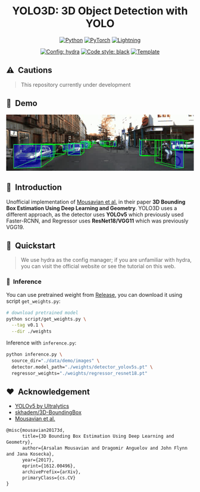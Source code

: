 <div align="center">

# YOLO3D: 3D Object Detection with YOLO

<a href="https://www.python.org/"><img alt="Python" src="https://img.shields.io/badge/-Python 3.8+-blue?style=flat&logo=python&logoColor=white"></a>
<a href="https://pytorch.org/get-started/locally/"><img alt="PyTorch" src="https://img.shields.io/badge/-PyTorch 1.8+-ee4c2c?style=flat&logo=pytorch&logoColor=white"></a>
<a href="https://pytorchlightning.ai/"><img alt="Lightning" src="https://img.shields.io/badge/-Lightning 1.5+-792ee5?style=flat&logo=pytorchlightning&logoColor=white"></a>

<a href="https://hydra.cc/"><img alt="Config: hydra" src="https://img.shields.io/badge/config-hydra 1.1-89b8cd?style=flat&labelColor=gray"></a>
<a href="https://black.readthedocs.io/en/stable/"><img alt="Code style: black" src="https://img.shields.io/badge/code%20style-black-black.svg?style=flat&labelColor=gray"></a>
<a href="https://github.com/ashleve/lightning-hydra-template"><img alt="Template" src="https://img.shields.io/badge/-Lightning--Hydra--Template-017F2F?style=flat&logo=github&labelColor=gray"></a><br>

</div>

## ⚠️&nbsp;&nbsp;Cautions
> This repository currently under development

## 📼&nbsp;&nbsp;Demo
<div align="center">

![demo](./docs/assets/demo.gif)

</div>

## 📌&nbsp;&nbsp;Introduction

Unofficial implementation of [Mousavian et al.](https://arxiv.org/abs/1612.00496) in their paper **3D Bounding Box Estimation Using Deep Learning and Geometry**. YOLO3D uses a different approach, as the detector uses **YOLOv5** which previously used Faster-RCNN, and Regressor uses **ResNet18/VGG11** which was previously VGG19.

## 🚀&nbsp;&nbsp;Quickstart
> We use hydra as the config manager; if you are unfamiliar with hydra, you can visit the official website or see the tutorial on this web.

### 🍿&nbsp;&nbsp;Inference
You can use pretrained weight from [Release](https://github.com/ruhyadi/yolo3d-lightning/releases), you can download it using script `get_weights.py`:
```bash
# download pretrained model
python script/get_weights.py \
  --tag v0.1 \
  --dir ./weights
```
Inference with `inference.py`:
```bash
python inference.py \
  source_dir="./data/demo/images" \
  detector.model_path="./weights/detector_yolov5s.pt" \
  regressor_weights="./weights/regressor_resnet18.pt"
```

## ❤️&nbsp;&nbsp;Acknowledgement

- [YOLOv5 by Ultralytics](https://github.com/ultralytics/yolov5)
- [skhadem/3D-BoundingBox](https://github.com/skhadem/3D-BoundingBox)
- [Mousavian et al.](https://arxiv.org/abs/1612.00496)
```
@misc{mousavian20173d,
      title={3D Bounding Box Estimation Using Deep Learning and Geometry}, 
      author={Arsalan Mousavian and Dragomir Anguelov and John Flynn and Jana Kosecka},
      year={2017},
      eprint={1612.00496},
      archivePrefix={arXiv},
      primaryClass={cs.CV}
}
```